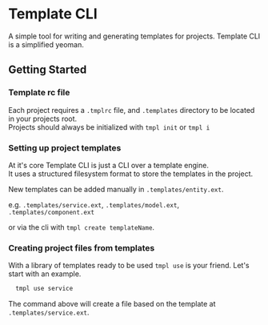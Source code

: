 Template CLI
=============

A simple tool for writing and generating templates for projects. Template CLI is a simplified yeoman.

## Getting Started

### Template rc file

Each project requires a `.tmplrc` file, and `.templates` directory to be located in your projects root.</br>
Projects should always be initialized with `tmpl init` or `tmpl i`

### Setting up project templates
   
At it's core Template CLI is just a CLI over a template engine.<br/>
It uses a structured filesystem format to store the templates in the project.

New templates can be added manually in `.templates/entity.ext`.

e.g. `.templates/service.ext`, `.templates/model.ext`, `.templates/component.ext`  

or via the cli with `tmpl create templateName`.
 
### Creating project files from templates

With a library of templates ready to be used `tmpl use` is your friend. Let's start with an example.

```bash
  tmpl use service
```

The command above will create a file based on the template at `.templates/service.ext`.<br/>